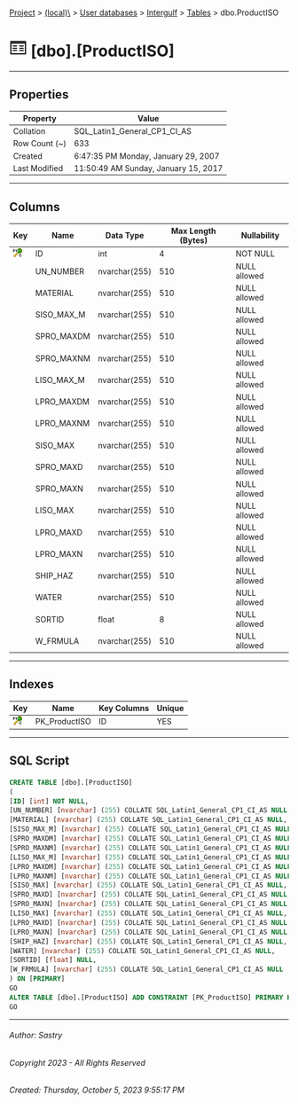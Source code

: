 #### 

[Project](../../../../index.md) > [(local)\\](../../../index.md) > [User databases](../../index.md) > [Intergulf](../index.md) > [Tables](Tables.md) > dbo.ProductISO

# ![Tables](../../../../Images/Table32.png) [dbo].[ProductISO]

---

## <a name="#properties"></a>Properties

| Property | Value |
|---|---|
| Collation | SQL_Latin1_General_CP1_CI_AS |
| Row Count (~) | 633 |
| Created | 6:47:35 PM Monday, January 29, 2007 |
| Last Modified | 11:50:49 AM Sunday, January 15, 2017 |


---

## <a name="#columns"></a>Columns

| Key | Name | Data Type | Max Length (Bytes) | Nullability |
|---|---|---|---|---|
| [![Cluster Primary Key PK_ProductISO: ID](../../../../Images/pkcluster.png)](#indexes) | ID | int | 4 | NOT NULL |
|  | UN_NUMBER | nvarchar(255) | 510 | NULL allowed |
|  | MATERIAL | nvarchar(255) | 510 | NULL allowed |
|  | SISO_MAX_M | nvarchar(255) | 510 | NULL allowed |
|  | SPRO_MAXDM | nvarchar(255) | 510 | NULL allowed |
|  | SPRO_MAXNM | nvarchar(255) | 510 | NULL allowed |
|  | LISO_MAX_M | nvarchar(255) | 510 | NULL allowed |
|  | LPRO_MAXDM | nvarchar(255) | 510 | NULL allowed |
|  | LPRO_MAXNM | nvarchar(255) | 510 | NULL allowed |
|  | SISO_MAX | nvarchar(255) | 510 | NULL allowed |
|  | SPRO_MAXD | nvarchar(255) | 510 | NULL allowed |
|  | SPRO_MAXN | nvarchar(255) | 510 | NULL allowed |
|  | LISO_MAX | nvarchar(255) | 510 | NULL allowed |
|  | LPRO_MAXD | nvarchar(255) | 510 | NULL allowed |
|  | LPRO_MAXN | nvarchar(255) | 510 | NULL allowed |
|  | SHIP_HAZ | nvarchar(255) | 510 | NULL allowed |
|  | WATER | nvarchar(255) | 510 | NULL allowed |
|  | SORTID | float | 8 | NULL allowed |
|  | W_FRMULA | nvarchar(255) | 510 | NULL allowed |


---

## <a name="#indexes"></a>Indexes

| Key | Name | Key Columns | Unique |
|---|---|---|---|
| [![Cluster Primary Key PK_ProductISO: ID](../../../../Images/pkcluster.png)](#indexes) | PK_ProductISO | ID | YES |


---

## <a name="#sqlscript"></a>SQL Script

```sql
CREATE TABLE [dbo].[ProductISO]
(
[ID] [int] NOT NULL,
[UN_NUMBER] [nvarchar] (255) COLLATE SQL_Latin1_General_CP1_CI_AS NULL,
[MATERIAL] [nvarchar] (255) COLLATE SQL_Latin1_General_CP1_CI_AS NULL,
[SISO_MAX_M] [nvarchar] (255) COLLATE SQL_Latin1_General_CP1_CI_AS NULL,
[SPRO_MAXDM] [nvarchar] (255) COLLATE SQL_Latin1_General_CP1_CI_AS NULL,
[SPRO_MAXNM] [nvarchar] (255) COLLATE SQL_Latin1_General_CP1_CI_AS NULL,
[LISO_MAX_M] [nvarchar] (255) COLLATE SQL_Latin1_General_CP1_CI_AS NULL,
[LPRO_MAXDM] [nvarchar] (255) COLLATE SQL_Latin1_General_CP1_CI_AS NULL,
[LPRO_MAXNM] [nvarchar] (255) COLLATE SQL_Latin1_General_CP1_CI_AS NULL,
[SISO_MAX] [nvarchar] (255) COLLATE SQL_Latin1_General_CP1_CI_AS NULL,
[SPRO_MAXD] [nvarchar] (255) COLLATE SQL_Latin1_General_CP1_CI_AS NULL,
[SPRO_MAXN] [nvarchar] (255) COLLATE SQL_Latin1_General_CP1_CI_AS NULL,
[LISO_MAX] [nvarchar] (255) COLLATE SQL_Latin1_General_CP1_CI_AS NULL,
[LPRO_MAXD] [nvarchar] (255) COLLATE SQL_Latin1_General_CP1_CI_AS NULL,
[LPRO_MAXN] [nvarchar] (255) COLLATE SQL_Latin1_General_CP1_CI_AS NULL,
[SHIP_HAZ] [nvarchar] (255) COLLATE SQL_Latin1_General_CP1_CI_AS NULL,
[WATER] [nvarchar] (255) COLLATE SQL_Latin1_General_CP1_CI_AS NULL,
[SORTID] [float] NULL,
[W_FRMULA] [nvarchar] (255) COLLATE SQL_Latin1_General_CP1_CI_AS NULL
) ON [PRIMARY]
GO
ALTER TABLE [dbo].[ProductISO] ADD CONSTRAINT [PK_ProductISO] PRIMARY KEY CLUSTERED ([ID]) ON [PRIMARY]
GO

```


---

###### Author:  Sastry

###### Copyright 2023 - All Rights Reserved

###### Created: Thursday, October 5, 2023 9:55:17 PM

